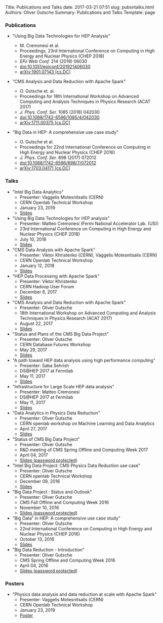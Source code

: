 Title: Publications and Talks
date: 2017-03-21 07:51
slug: pubsntalks.html
Authors: Oliver Gutsche
Summary: Publications and Talks
Template: page

### Publications

* "Using Big Data Technologies for HEP Analysis"
    * M. Cremonesi et al.
    * Proceedings, 23rd International Conference on Computing in High Energy and Nuclear Physics (CHEP 2018)
    * *EPJ Web Conf.* 214 (2019) 06030
    * [doi:10.1051/epjconf/201921406030](https://doi.org/10.1051/epjconf/201921406030)
    * [arXiv:1901.07143 \[cs.DC\]](http://arxiv.org/abs/1901.07143)

 * "CMS Analysis and Data Reduction with Apache Spark"
    * O. Gutsche et. al.
    * Proceedings for 18th International Workshop on Advanced Computing and Analysis Techniques in Physics Research (ACAT 2017)
    * *J. Phys. Conf. Ser.* 1085 (2018) 042030
    * [doi:10.1088/1742-6596/1085/4/042030](https://doi.org/10.1088/1742-6596/1085/4/042030)
    * [arXiv:1711.00375 \[cs.DC\]](http://arxiv.org/abs/1711.00375)

* "Big Data in HEP: A comprehensive use case study"
    * O. Gutsche et al.
    * Proceedings for 22nd International Conference on Computing in High Energy and Nuclear Physics (CHEP 2016)
    * *J. Phys. Conf. Ser.* 898 (2017) 072012
    * [doi:10.1088/1742-6596/898/7/072012](https://doi.org/10.1088/1742-6596/898/7/072012)
    * [arXiv:1703.04171 \[cs.DC\]](http://arxiv.org/abs/1703.04171)

### Talks

* "Intel Big Data Analytics"
    * Presenter: Vaggelis Motesnitsalis (CERN)
    * CERN Openlab Technical Workshop
    * January 23, 2019
    * [Slides](https://indico.cern.ch/event/755842/contributions/3242696/attachments/1783408/2902461/Intel_Big_Data_Analytics_-_CERN_openlab_Technical_Workshop.pdf)
* "Using Big Data Technologies for HEP analysis"
    * Presenter: Matteo Cremonesi (Fermi National Accelerator Lab. (US))
    * 23rd International Conference on Computing in High Energy and Nuclear Physics (CHEP 2018)
    * July 10, 2018
    * [Slides](https://indico.cern.ch/event/587955/contributions/2937521/attachments/1684310/2707721/chep_bigdata.pdf)
* "CMS Data Analysis with Apache Spark"
    * Presenter: Viktor Khristenko (CERN), Vaggelis Motesnitsalis (CERN)
    * CERN Openlab Technical Workshop
    * January 12, 2018
    * [Slides](https://indico.cern.ch/event/669648/contributions/2802522/attachments/1581800/2499849/cernopenlab_technical_workshop_12012018.pdf)
* "HEP Data Processing with Apache Spark"
    * Presenter: Viktor Khristenko
    * CERN Hadoop User Forum
    * December 6, 2017
    * [Slides](https://indico.cern.ch/event/678628/)
* "CMS Analysis and Data Reduction with Apache Spark"
    * Presenter: Oliver Gutsche
    * 18th International Workshop on Advanced Computing and Analysis Techniques in Physics Research (ACAT 2017)
    * August 22, 2017
    * [Slides](https://indico.cern.ch/event/567550/contributions/2629602/attachments/1511348/2357033/170822_-_ACAT2017_-_Gutsche_-_CMS_Analysis_and_Data_Reduction_with_Apache_Spark.pdf)
* "Status and Plans of the CMS Big Data Project"
    * Presenter: Oliver Gutsche
    * CERN Database Futures Workshop
    * May 29, 2017
    * [Slides](https://indico.cern.ch/event/615499/contributions/2595656/attachments/1466741/2267840/170529_-_Status_and_Plans_of_the_CMS_Big_Data_Project.pdf)
* "A path toward HEP data analysis using high performance computing"
    * Presenter: Saba Sehrish
    * DS@HEP 2017 at Fermilab
    * May 11, 2017
    * [Slides](https://indico.fnal.gov/getFile.py/access?contribId=39&sessionId=1&resId=0&materialId=slides&confId=13497)
* "Infrastructure for Large Scale HEP data analysis"
    * Presenter: Matteo Cremonesi
    * DS@HEP 2017 at Fermilab
    * May 11, 2017
    * [Slides](https://indico.fnal.gov/getFile.py/access?contribId=38&sessionId=1&resId=0&materialId=slides&confId=13497)
* "Data Analytics in Physics Data Reduction"
    * Presenter: Oliver Gutsche
    * CERN openlab workshop on Machine Learning and Data Analytics
    * April 27, 2017
    * [Slides](https://indico.cern.ch/event/627852/contributions/2548016/attachments/1450704/2236815/170427_-_Data_Analytics_-_Physics_Data_Reduction.pdf)
* "Status of CMS Big Data Project"
    * Presenter: Oliver Gutsche
    * R&D meeting of CMS Spring Offline and Computing Week 2017
    * April 04, 2017
    * [Slides (password protected)](https://indico.cern.ch/event/627874/contributions/2535877/attachments/1439405/2215231/170404_-_Status_of_CMS_Big_Data_Project.pdf)
* "Intel Big Data Project: CMS Physics Data Reduction use case"
    * Presenter: Oliver Gutsche
    * CERN openlab Technical Workshop
    * December 09, 2016
    * [Slides](https://indico.cern.ch/event/575212/contributions/2361379/attachments/1385967/2109083/161209_-_Gutsche_-_CMS_Physics_Data_Reduction.pdf)
* "Big Data Project : Status and Outlook"
    * Presenter: Oliver Gutsche
    * CMS Fall Offline and Computing Week 2016
    * November 10, 2016
    * [Slides (password protected)](https://indico.cern.ch/event/581102/contributions/2366155/attachments/1369251/2075825/161110_-_Big_Data.pdf)
* "Big Data” in HEP: A comprehensive use case study"
    * Presenter: Oliver Gutsche
    * 22nd International Conference on Computing in High Energy and Nuclear Physics (CHEP 2016)
    * October 13, 2016
    * [Slides](https://indico.cern.ch/event/505613/contributions/2228345/attachments/1347701/2045001/Oral-360.pdf)
* "Big Data Reduction - Introduction"
    * Presenter: Oliver Gutsche
    * CMS Spring Offline and Computing Week 2016
    * April 04, 2016
    * [Slides (password protected)](https://indico.cern.ch/event/467381/contributions/1974871/attachments/1254703/1851720/160407_-_CMS_and_Big_Data.pdf)

### Posters

* "Physics data analysis and data reduction at scale with Apache Spark"
    * Presenter: Vaggelis Motesnitsalis (CERN)
    * CERN Openlab Technical Workshop
    * January 23, 2019
    * [Poster](https://indico.cern.ch/event/755842/contributions/3293916/attachments/1784929/2905633/Poster_-_Physics_Data_Analysis_and_Data_Reduction_with_Apache_Spark.pdf)
